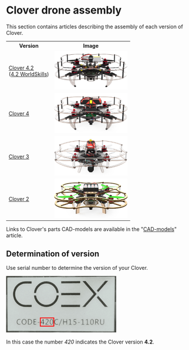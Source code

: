 # Clover drone assembly

This section contains articles describing the assembly of each version of Clover.

<table class=versions>
     <tr><th>Version</th><th>Image</th></tr>
     <tr>
          <td>
               <a href="assemble_4_2.md">Clover&nbsp;4.2</a>
               <div class=subversion>(<a href="assemble_4_2_ws.md">4.2&nbsp;WorldSkills</a>)</div>
          </td>
          <td><a href="assemble_4_2.md"><img src="../assets/versions/clover_4_2.jpg" width=200></a></td>
     </tr>
     <tr>
          <td><a href="assemble_4.md">Clover&nbsp;4</a></td>
          <td><a href="assemble_4.md"><img src="../assets/versions/clover_4.jpg" width=200></a></td>
     </tr>
     <tr>
          <td><a href="assemble_3.md">Clover&nbsp;3</a></td>
          <td><a href="assemble_3.md"><img src="../assets/versions/clover_3.jpg" width=200></a></td>
     </tr>
     <tr>
          <td><a href="assemble_2.md">Clover&nbsp;2</a></td>
          <td><a href="assemble_2.md"><img src="../assets/versions/clover_2.jpg" width=200></a></td>
     </tr>
</table>

Links to Clover's parts CAD-models are available in the "[CAD-models](models.md)" article.

## Determination of version

Use serial number to determine the version of your Clover.

<img src="../assets/serial_n.png" title="Clover serial number" width=300>

In this case the number *420* indicates the Clover version **4.2**.
